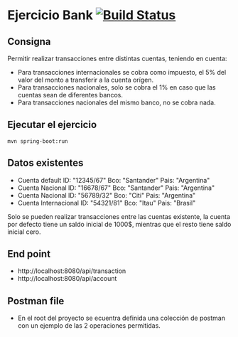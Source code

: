 # Ejercicio Bank   [![Build Status](https://travis-ci.org/jmjaime/bank.svg?branch=master)](https://travis-ci.org/jmjaime/bank)

## Consigna
Permitir realizar transacciones entre distintas cuentas, teniendo en cuenta:
- Para transacciones internacionales se cobra como impuesto, el 5% del valor del monto a transferir a la cuenta orígen.
- Para transacciones nacionales, solo se cobra el 1% en caso que las cuentas sean de diferentes bancos.
- Para transacciones nacionales del mismo banco, no se cobra nada.

## Ejecutar el ejercicio
```
mvn spring-boot:run
```

## Datos existentes
- Cuenta default         ID: "12345/67"   Bco: "Santander"  Pais: "Argentina"
- Cuenta Nacional        ID: "16678/67"   Bco: "Santander"  Pais: "Argentina"
- Cuenta Nacional        ID: "56789/32"   Bco: "Citi"       Pais: "Argentina"
- Cuenta Internacional   ID: "54321/81"   Bco: "Itau"       Pais: "Brasil"

Solo se pueden realizar transacciones entre las cuentas existente, la cuenta por defecto tiene un saldo inicial de 1000$, mientras que el resto tiene saldo inicial cero. 


## End point
- http://localhost:8080/api/transaction
- http://localhost:8080/api/account

## Postman file
- En el root del proyecto se ecuentra definida una colección de postman con un ejemplo de las 2 operaciones permitidas.
